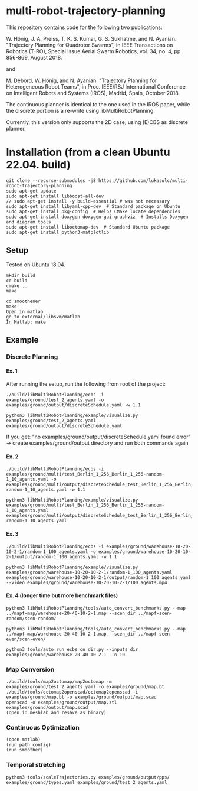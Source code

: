 # multi-robot-trajectory-planning

This repository contains code for the following two publications:

W. Hönig, J. A. Preiss, T. K. S. Kumar, G. S. Sukhatme, and N. Ayanian. "Trajectory Planning for Quadrotor Swarms", in IEEE Transactions on Robotics (T-RO), Special Issue Aerial Swarm Robotics, vol. 34, no. 4, pp. 856-869, August 2018. 

and

M. Debord, W. Hönig, and N. Ayanian. "Trajectory Planning for Heterogeneous Robot Teams", in Proc. IEEE/RSJ International Conference on Intelligent Robots and Systems (IROS), Madrid, Spain, October 2018.

The continuous planner is identical to the one used in the IROS paper, while the discrete portion is a re-write using libMultiRobotPlanning.

Currently, this version only supports the 2D case, using (E)CBS as discrete planner.

# Installation (from a clean Ubuntu 22.04. build)

```
git clone --recurse-submodules -j8 https://github.com/lukasulc/multi-robot-trajectory-planning
sudo apt-get update
sudo apt-get install libboost-all-dev
// sudo apt-get install -y build-essential # was not necessary 
sudo apt-get install libyaml-cpp-dev  # Standard package on Ubuntu
sudo apt-get install pkg-config  # Helps CMake locate dependencies
sudo apt-get install doxygen doxygen-gui graphviz  # Installs Doxygen and diagram tools
sudo apt-get install liboctomap-dev  # Standard Ubuntu package 
sudo apt-get install python3-matplotlib
```

## Setup


Tested on Ubuntu 18.04.

```
mkdir build
cd build
cmake ..
make
```

```
cd smoothener
make
Open in matlab
go to external/libsvm/matlab
In Matlab: make
```

## Example

### Discrete Planning

#### Ex. 1

After running the setup, run the following from root of the project:
````
./build/libMultiRobotPlanning/ecbs -i examples/ground/test_2_agents.yaml -o examples/ground/output/discreteSchedule.yaml -w 1.1
````
````
python3 libMultiRobotPlanning/example/visualize.py examples/ground/test_2_agents.yaml examples/ground/output/discreteSchedule.yaml
````
If you get: "no examples/ground/output/discreteSchedule.yaml found error" -> create examples/ground/output directory and run both commands again

#### Ex. 2
````
./build/libMultiRobotPlanning/ecbs -i examples/ground/multi/test_Berlin_1_256_Berlin_1_256-random-1_10_agents.yaml -o examples/ground/multi/output/discreteSchedule_test_Berlin_1_256_Berlin_1_256-random-1_10_agents.yaml -w 1.1
````
````
python3 libMultiRobotPlanning/example/visualize.py examples/ground/multi/test_Berlin_1_256_Berlin_1_256-random-1_10_agents.yaml examples/ground/multi/output/discreteSchedule_test_Berlin_1_256_Berlin_1_256-random-1_10_agents.yaml
````

#### Ex. 3
````
./build/libMultiRobotPlanning/ecbs -i examples/ground/warehouse-10-20-10-2-1/random-1_100_agents.yaml -o examples/ground/warehouse-10-20-10-2-1/output/random-1_100_agents.yaml -w 1.1
````
````
python3 libMultiRobotPlanning/example/visualize.py examples/ground/warehouse-10-20-10-2-1/random-1_100_agents.yaml examples/ground/warehouse-10-20-10-2-1/output/random-1_100_agents.yaml --video examples/ground/warehouse-10-20-10-2-1/100_agents.mp4
````
#### Ex. 4 (longer time but more benchmark files)
````
python3 libMultiRobotPlanning/tools/auto_convert_benchmarks.py --map ../mapf-map/warehouse-20-40-10-2-1.map --scen_dir ../mapf-scen-random/scen-random/
````
````
python3 libMultiRobotPlanning/tools/auto_convert_benchmarks.py --map ../mapf-map/warehouse-20-40-10-2-1.map --scen_dir ../mapf-scen-even/scen-even/
````
````
python3 tools/auto_run_ecbs_on_dir.py --inputs_dir examples/ground/warehouse-20-40-10-2-1 --n 10
````
### Map Conversion

```
./build/tools/map2octomap/map2octomap -m examples/ground/test_2_agents.yaml -o examples/ground/map.bt
./build/tools/octomap2openscad/octomap2openscad -i examples/ground/map.bt -o examples/ground/output/map.scad
openscad -o examples/ground/output/map.stl examples/ground/output/map.scad
(open in meshlab and resave as binary)
```

### Continuous Optimization

```
(open matlab)
(run path_config)
(run smoother)
```

### Temporal stretching

```
python3 tools/scaleTrajectories.py examples/ground/output/pps/ examples/ground/types.yaml examples/ground/test_2_agents.yaml
```